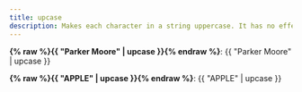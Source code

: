 ```yaml
---
title: upcase
description: Makes each character in a string uppercase. It has no effect on strings which are already all uppercase.
---
```

**{% raw %}{{ "Parker Moore" | upcase }}{% endraw %}**: {{ "Parker Moore" | upcase }}

**{% raw %}{{ "APPLE" | upcase }}{% endraw %}**: {{ "APPLE" | upcase }}